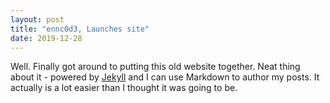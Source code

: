 ```yaml
---
layout: post
title: "ennc0d3, Launches site"
date: 2019-12-28
---
```


Well. Finally got around to putting this old website together. Neat thing about it - powered by [Jekyll](http://jekyllrb.com) and I can use Markdown to author my posts.
It actually is a lot easier than I thought it was going to be.
